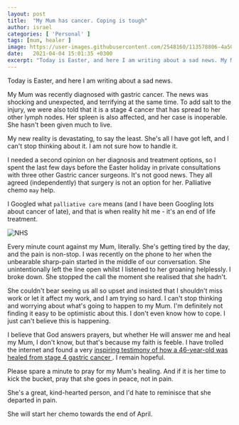 ```yaml
---
layout: post
title:  "My Mum has cancer. Coping is tough"
author: israel
categories: [ 'Personal' ]
tags: [mum, healer ]
image: https://user-images.githubusercontent.com/2548160/113578806-4a506c00-961b-11eb-8f32-026e3030acbc.jpeg
date:   2021-04-04 15:01:35 +0300
excerpt: "Today is Easter, and here I am writing about a sad news. My Mum was recently diagnosed with gastric cancer..."
---
```


Today is Easter, and here I am writing about a sad news.

My Mum was recently diagnosed with gastric cancer. The news was shocking and unexpected, and terrifying at the same time. To add salt to the injury, we were also told that it is a stage 4 cancer that has spread to her other lymph nodes. Her spleen is also affected, and her case is inoperable.  She hasn't been given much to live.

My new reality is devastating, to say the least. She's all I have got left, and I can't stop thinking about it.  I am not sure how to handle it.

I needed a second opinion on her diagnosis and treatment options, so I spent the last few days before the Easter holiday in private consultations with three other Gastric cancer surgeons. It's not good news. They all agreed (independently) that surgery is not an option for her. Palliative chemo `may` help.

I Googled what `palliative care` means (and I have been Googling lots about cancer of late), and that is when reality hit me - it's an end of life treatment.

<p class="aligncenter">
<img class="lazyimg" alt="NHS" src="https://user-images.githubusercontent.com/2548160/113579142-c64ab400-961b-11eb-9641-26aa331d4211.png"/> 
<br>
</p>

Every minute count against my Mum, literally. She's getting tired by the day, and the pain is non-stop. I was recently on the phone to her when the unbearable sharp-pain started in the middle of our conversation. She unintentionally left the line open whilst I listened to her groaning helplessly.  I broke down.  She stopped the call the moment she realised that she hadn't.

She couldn't bear seeing us all so upset and insisted that I shouldn't miss work or let it affect my work, and I am trying so hard. I can't stop thinking and worrying about what's going to happen to my Mum. I'm definitely not finding it easy to be optimistic about this. I don't even know how to cope. I just can't believe this is happening.

 I believe that God answers prayers, but whether He will answer me and heal my Mum, I don't know, but that's because my faith is feeble. I have trolled the internet and found a very <a href="https://debbiesdream.org/survivor_stories/lisa-gardner/#:~:text=I%20am%20a%2046-year,aorta%2C%20making%20my%20case%20inoperable" target="_blank"> inspiring testimony of how a 46-year-old was healed from stage 4 gastric cancer </a>. I remain hopeful.

Please spare a minute to pray for my Mum's healing. And if it is her time to kick the bucket, pray that she goes in peace, not in pain.

She's a great, kind-hearted person, and I'd hate to reminisce that she departed in pain.

She will start her chemo towards the end of April.